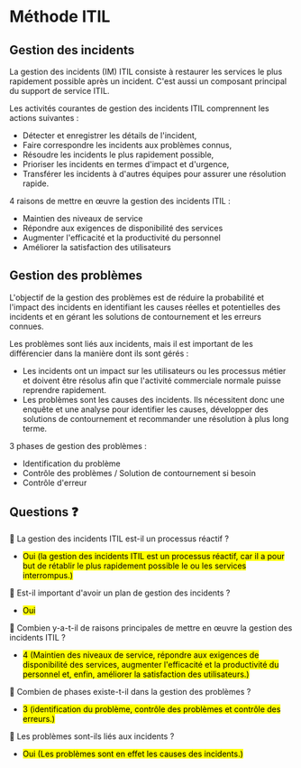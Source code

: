 # Méthode ITIL

## Gestion des incidents

La gestion des incidents (IM) ITIL consiste à restaurer les services le plus rapidement possible après un incident. C'est aussi un composant principal du support de service ITIL.

Les activités courantes de gestion des incidents ITIL comprennent les actions suivantes :
- Détecter et enregistrer les détails de l'incident,
- Faire correspondre les incidents aux problèmes connus,
- Résoudre les incidents le plus rapidement possible,
- Prioriser les incidents en termes d'impact et d'urgence,
- Transférer les incidents à d'autres équipes pour assurer une résolution rapide.

4 raisons de mettre en œuvre la gestion des incidents ITIL :
- Maintien des niveaux de service
- Répondre aux exigences de disponibilité des services
- Augmenter l'efficacité et la productivité du personnel
- Améliorer la satisfaction des utilisateurs

## Gestion des problèmes

L'objectif de la gestion des problèmes est de réduire la probabilité et l'impact des incidents en identifiant les causes réelles et potentielles des incidents et en gérant les solutions de contournement et les erreurs connues.

Les problèmes sont liés aux incidents, mais il est important de les différencier dans la manière dont ils sont gérés :

- Les incidents ont un impact sur les utilisateurs ou les processus métier et doivent être résolus afin que l'activité commerciale normale puisse reprendre rapidement.
- Les problèmes sont les causes des incidents. Ils nécessitent donc une enquête et une analyse pour identifier les causes, développer des solutions de contournement et recommander une résolution à plus long terme.

3 phases de gestion des problèmes :
- Identification du problème
- Contrôle des problèmes / Solution de contournement si besoin
- Contrôle d'erreur


## Questions ❓

💬 La gestion des incidents ITIL est-il un processus réactif ?
- <mark class="purple">Oui (la gestion des incidents ITIL est un processus réactif, car il a pour but de rétablir le plus rapidement possible le ou les services interrompus.)</mark><br>

💬 Est-il important d'avoir un plan de gestion des incidents ?
- <mark class="purple">Oui</mark><br>

💬 Combien y-a-t-il de raisons principales de mettre en œuvre la gestion des incidents ITIL ?
- <mark class="purple">4 (Maintien des niveaux de service, répondre aux exigences de disponibilité des services, augmenter l'efficacité et la productivité du personnel et, enfin, améliorer la satisfaction des utilisateurs.)</mark><br>

💬 Combien de phases existe-t-il dans la gestion des problèmes ?
- <mark class="purple">3 (identification du problème, contrôle des problèmes et contrôle des erreurs.)</mark><br>

💬 Les problèmes sont-ils liés aux incidents ?
- <mark class="purple">Oui (Les problèmes sont en effet les causes des incidents.)</mark><br>
